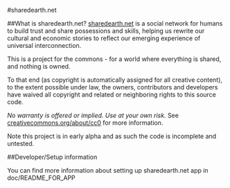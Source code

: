 #sharedearth.net

##What is sharedearth.net?
[sharedearth.net](http://sharedearth.net) is a social network for humans to build trust and share possessions and skills, helping us rewrite our cultural and economic stories to reflect our emerging experience of universal interconnection.

This is a project for the commons - for a world where everything is shared, and nothing is owned.

To that end (as copyright is automatically assigned for all creative content), to the extent possible under law, the owners, contributors and developers have waived all copyright and related or neighboring rights to this source code. 

*No warranty is offered or implied. Use at your own risk.* See [creativecommons.org/about/cc0](http://creativecommons.org/about/cc0) for more information.

Note this project is in early alpha and as such the code is incomplete and untested.


##Developer/Setup information

You can find more information about setting up sharedearth.net app in doc/README\_FOR\_APP